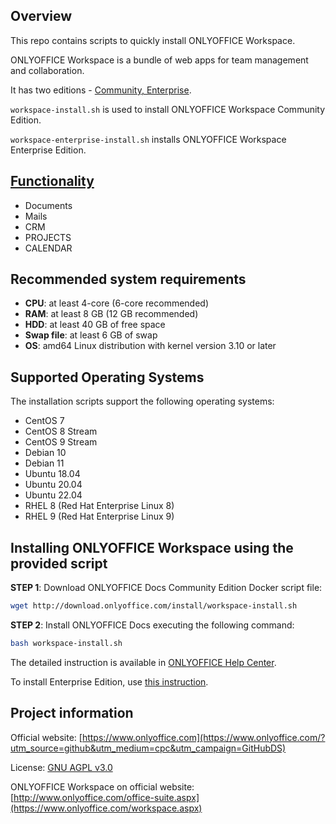 ## Overview

This repo contains scripts to quickly install ONLYOFFICE Workspace.

ONLYOFFICE Workspace is a bundle of web apps for team management and collaboration.

It has two editions - [Community, Enterprise](#onlyoffice-docs-editions).

`workspace-install.sh` is used to install ONLYOFFICE Workspace Community Edition.

`workspace-enterprise-install.sh` installs ONLYOFFICE Workspace Enterprise Edition.

## [Functionality](https://www.onlyoffice.com/workspace.aspx)

* Documents
* Mails
* CRM
* PROJECTS
* CALENDAR

## Recommended system requirements

* **CPU**: at least 4-core (6-core recommended)
* **RAM**: at least 8 GB (12 GB recommended)
* **HDD**: at least 40 GB of free space
* **Swap file**: at least 6 GB of swap
* **OS**: amd64 Linux distribution with kernel version 3.10 or later

## Supported Operating Systems

The installation scripts support the following operating systems:

- CentOS 7
- CentOS 8 Stream
- CentOS 9 Stream
- Debian 10
- Debian 11
- Ubuntu 18.04
- Ubuntu 20.04
- Ubuntu 22.04
- RHEL 8 (Red Hat Enterprise Linux 8)
- RHEL 9 (Red Hat Enterprise Linux 9)

## Installing ONLYOFFICE Workspace using the provided script

**STEP 1**: Download ONLYOFFICE Docs Community Edition Docker script file:

```bash
wget http://download.onlyoffice.com/install/workspace-install.sh
```

**STEP 2**: Install ONLYOFFICE Docs executing the following command:

```bash
bash workspace-install.sh
```

The detailed instruction is available in [ONLYOFFICE Help Center](https://helpcenter.onlyoffice.com/installation/workspace-index.aspx). 

To install Enterprise Edition, use [this instruction](https://helpcenter.onlyoffice.com/installation/workspace-enterprise-index.aspx). 

## Project information

Official website: [https://www.onlyoffice.com](https://www.onlyoffice.com/?utm_source=github&utm_medium=cpc&utm_campaign=GitHubDS)

License: [GNU AGPL v3.0](https://onlyo.co/38YZGJh)

ONLYOFFICE Workspace on official website: [http://www.onlyoffice.com/office-suite.aspx](https://www.onlyoffice.com/workspace.aspx)
